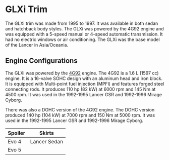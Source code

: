 # GLXi Trim

The GLXi trim was made from 1995 to 1997. It was available in both sedan and hatchback body styles. The GLXi was powered by the 4G92 engine and was equipped with a 5-speed manual or 4-speed automatic transmission. It had no electric windows or air conditioning. The GLXi was the base model of the Lancer in Asia/Oceania.

## Engine Configurations

The GLXi was powered by the [4G92](/wiki/engine/4g92) engine. The 4G92 is a 1.6 L (1597 cc) engine. It is a 16-valve SOHC design with an aluminum head and iron block. It is equipped with Multi-point fuel injection (MPFI) and features forged steel connecting rods. It produces 110 hp (82 kW) at 6000 rpm and 145 Nm at 4500 rpm. It was used in the 1992-1995 Lancer GSR and 1992-1996 Mirage Cyborg.

There was also a DOHC version of the 4G92 engine. The DOHC version produced 140 hp (104 kW) at 7000 rpm and 150 Nm at 5000 rpm. It was used in the 1992-1995 Lancer GSR and 1992-1996 Mirage Cyborg.

| Spoiler | Skirts       |
| ------- | ------------ |
| Evo 4   | Lancer Sedan |
| Evo 5   |              |
